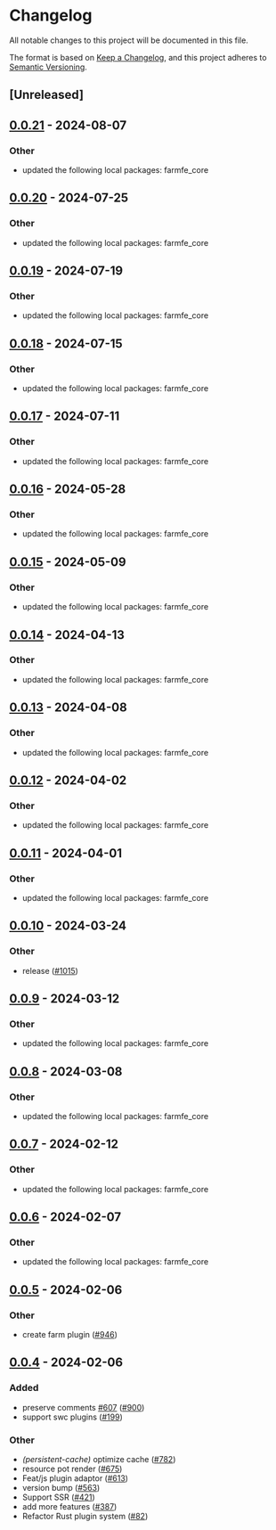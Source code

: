# Changelog
All notable changes to this project will be documented in this file.

The format is based on [Keep a Changelog](https://keepachangelog.com/en/1.0.0/),
and this project adheres to [Semantic Versioning](https://semver.org/spec/v2.0.0.html).

## [Unreleased]

## [0.0.21](https://github.com/ufec/farm/compare/farmfe_toolkit_plugin_types-v0.0.20...farmfe_toolkit_plugin_types-v0.0.21) - 2024-08-07

### Other
- updated the following local packages: farmfe_core

## [0.0.20](https://github.com/farm-fe/farm/compare/farmfe_toolkit_plugin_types-v0.0.19...farmfe_toolkit_plugin_types-v0.0.20) - 2024-07-25

### Other
- updated the following local packages: farmfe_core

## [0.0.19](https://github.com/farm-fe/farm/compare/farmfe_toolkit_plugin_types-v0.0.18...farmfe_toolkit_plugin_types-v0.0.19) - 2024-07-19

### Other
- updated the following local packages: farmfe_core

## [0.0.18](https://github.com/farm-fe/farm/compare/farmfe_toolkit_plugin_types-v0.0.17...farmfe_toolkit_plugin_types-v0.0.18) - 2024-07-15

### Other
- updated the following local packages: farmfe_core

## [0.0.17](https://github.com/farm-fe/farm/compare/farmfe_toolkit_plugin_types-v0.0.16...farmfe_toolkit_plugin_types-v0.0.17) - 2024-07-11

### Other
- updated the following local packages: farmfe_core

## [0.0.16](https://github.com/farm-fe/farm/compare/farmfe_toolkit_plugin_types-v0.0.15...farmfe_toolkit_plugin_types-v0.0.16) - 2024-05-28

### Other
- updated the following local packages: farmfe_core

## [0.0.15](https://github.com/farm-fe/farm/compare/farmfe_toolkit_plugin_types-v0.0.14...farmfe_toolkit_plugin_types-v0.0.15) - 2024-05-09

### Other
- updated the following local packages: farmfe_core

## [0.0.14](https://github.com/farm-fe/farm/compare/farmfe_toolkit_plugin_types-v0.0.13...farmfe_toolkit_plugin_types-v0.0.14) - 2024-04-13

### Other
- updated the following local packages: farmfe_core

## [0.0.13](https://github.com/farm-fe/farm/compare/farmfe_toolkit_plugin_types-v0.0.12...farmfe_toolkit_plugin_types-v0.0.13) - 2024-04-08

### Other
- updated the following local packages: farmfe_core

## [0.0.12](https://github.com/farm-fe/farm/compare/farmfe_toolkit_plugin_types-v0.0.11...farmfe_toolkit_plugin_types-v0.0.12) - 2024-04-02

### Other
- updated the following local packages: farmfe_core

## [0.0.11](https://github.com/farm-fe/farm/compare/farmfe_toolkit_plugin_types-v0.0.10...farmfe_toolkit_plugin_types-v0.0.11) - 2024-04-01

### Other
- updated the following local packages: farmfe_core

## [0.0.10](https://github.com/farm-fe/farm/compare/farmfe_toolkit_plugin_types-v0.0.9...farmfe_toolkit_plugin_types-v0.0.10) - 2024-03-24

### Other
- release ([#1015](https://github.com/farm-fe/farm/pull/1015))

## [0.0.9](https://github.com/farm-fe/farm/compare/farmfe_toolkit_plugin_types-v0.0.8...farmfe_toolkit_plugin_types-v0.0.9) - 2024-03-12

### Other
- updated the following local packages: farmfe_core

## [0.0.8](https://github.com/farm-fe/farm/compare/farmfe_toolkit_plugin_types-v0.0.7...farmfe_toolkit_plugin_types-v0.0.8) - 2024-03-08

### Other
- updated the following local packages: farmfe_core

## [0.0.7](https://github.com/farm-fe/farm/compare/farmfe_toolkit_plugin_types-v0.0.6...farmfe_toolkit_plugin_types-v0.0.7) - 2024-02-12

### Other
- updated the following local packages: farmfe_core

## [0.0.6](https://github.com/farm-fe/farm/compare/farmfe_toolkit_plugin_types-v0.0.5...farmfe_toolkit_plugin_types-v0.0.6) - 2024-02-07

### Other
- updated the following local packages: farmfe_core

## [0.0.5](https://github.com/farm-fe/farm/compare/farmfe_toolkit_plugin_types-v0.0.4...farmfe_toolkit_plugin_types-v0.0.5) - 2024-02-06

### Other
- create farm plugin ([#946](https://github.com/farm-fe/farm/pull/946))

## [0.0.4](https://github.com/farm-fe/farm/compare/farmfe_toolkit_plugin_types-v0.0.3...farmfe_toolkit_plugin_types-v0.0.4) - 2024-02-06

### Added
- preserve comments [#607](https://github.com/farm-fe/farm/pull/607) ([#900](https://github.com/farm-fe/farm/pull/900))
- support swc plugins ([#199](https://github.com/farm-fe/farm/pull/199))

### Other
- *(persistent-cache)* optimize cache ([#782](https://github.com/farm-fe/farm/pull/782))
- resource pot render ([#675](https://github.com/farm-fe/farm/pull/675))
- Feat/js plugin adaptor ([#613](https://github.com/farm-fe/farm/pull/613))
- version bump ([#563](https://github.com/farm-fe/farm/pull/563))
- Support SSR ([#421](https://github.com/farm-fe/farm/pull/421))
- add more features ([#387](https://github.com/farm-fe/farm/pull/387))
- Refactor Rust plugin system ([#82](https://github.com/farm-fe/farm/pull/82))
